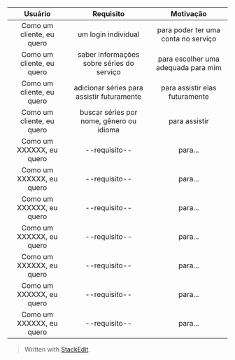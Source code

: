 | Usuário      | Requisito | Motivação     |
| :----:        |    :----:   |          :----: |
| Como um cliente, eu quero      |  um login individual      | para poder ter uma conta no serviço    |
| Como um cliente, eu quero   | saber informações sobre séries do serviço         | para escolher uma adequada para mim      |
| Como um cliente, eu quero   | adicionar séries para assistir futuramente        | para assistir elas futuramente     |
| Como um cliente, eu quero   | buscar séries por nome, gênero ou idioma        | para assistir      |
| Como um XXXXXX, eu quero   | --requisito--         | para...      |
| Como um XXXXXX, eu quero   | --requisito--         | para...      |
| Como um XXXXXX, eu quero   | --requisito--         | para...      |
| Como um XXXXXX, eu quero   | --requisito--         | para...      |
| Como um XXXXXX, eu quero   | --requisito--         | para...      |
| Como um XXXXXX, eu quero   | --requisito--         | para...      |
| Como um XXXXXX, eu quero   | --requisito--         | para...      |



> Written with [StackEdit](https://stackedit.io/).
